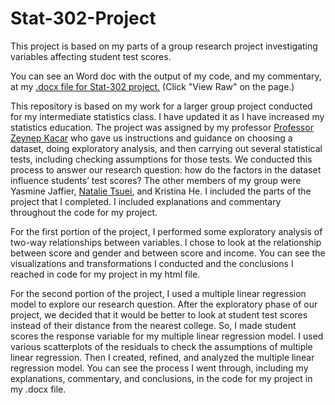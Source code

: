 # Stat-302-Project
This project is based on my parts of a group research project investigating variables affecting student test scores. 

You can see an Word doc with the output of my code, and my commentary, at my [.docx file for Stat-302 project.]([https://github.com/MilesMatthews/Stat-302-Project/blob/main/Stat-302-Project-Github.docx]) (Click "View Raw" on the page.)


This repository is based on my work for a larger group project conducted for my intermediate statistics class. I have updated it as I have increased my statistics education. The project was assigned by my professor [Professor Zeynep Kacar](https://www.american.edu/cas/faculty/kacar.cfm) who gave us instructions and guidance on choosing a dataset, doing exploratory analysis, and then carrying out several statistical tests, including checking assumptions for those tests. We conducted this process to answer our research question: how do the factors in the dataset influence students’ test scores? The other members of my group were Yasmine Jaffier, [Natalie Tsuei](https://github.com/natalietsuei), and Kristina He. I included the parts of the project that I completed. I included explanations and commentary throughout the code for my project. 

For the first portion of the project, I performed some exploratory analysis of two-way relationships between variables. I chose to look at the relationship between score and gender and between score and income. You can see the visualizations and transformations I conducted and the conclusions I reached in code for my project in my html file.

For the second portion of the project, I used a multiple linear regression model to explore our research question. After the exploratory phase of our project, we decided that it would be better to look at student test scores instead of their distance from the nearest college. So, I made student scores the response variable for my multiple linear regression model. I used various scatterplots of the residuals to check the assumptions of multiple linear regression. Then I created, refined, and analyzed the multiple linear regression model. You can see the process I went through, including my explanations, commentary, and conclusions, in the code for my project in my .docx file. 




